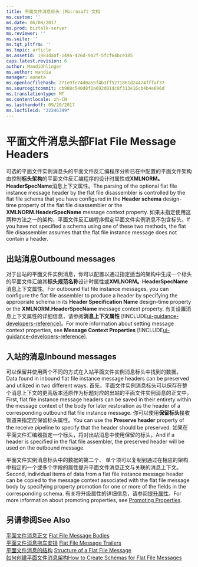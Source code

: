 ```yaml
---
title: 平面文件消息标头 |Microsoft 文档
ms.custom: ''
ms.date: 06/08/2017
ms.prod: biztalk-server
ms.reviewer: ''
ms.suite: ''
ms.tgt_pltfrm: ''
ms.topic: article
ms.assetid: 1981daaf-149a-426d-9a2f-5fcf64bce185
caps.latest.revision: 6
author: MandiOhlinger
ms.author: mandia
manager: anneta
ms.openlocfilehash: 271e9fe74d0a55f4b3ff5271861d24474fffaf37
ms.sourcegitcommit: cb908c540d8f1a692d01dc8f313e16cb4b4e696d
ms.translationtype: MT
ms.contentlocale: zh-CN
ms.lasthandoff: 09/20/2017
ms.locfileid: "22246349"
---
```

# <a name="flat-file-message-headers"></a><span data-ttu-id="f9a46-102">平面文件消息头部</span><span class="sxs-lookup"><span data-stu-id="f9a46-102">Flat File Message Headers</span></span>
<span data-ttu-id="f9a46-103">可选的平面文件实例消息头的平面文件反汇编程序分析已在中配置的平面文件架构由控制**标头架构**的平面文件反汇编程序的设计时属性或**XMLNORM。HeaderSpecName**消息上下文属性。</span><span class="sxs-lookup"><span data-stu-id="f9a46-103">The parsing of the optional flat file instance message header by the flat file disassembler is controlled by the flat file schema that you have configured in the **Header schema** design-time property of the flat file disassembler or the **XMLNORM.HeaderSpecName** message context property.</span></span> <span data-ttu-id="f9a46-104">如果未指定使用这两种方法之一的架构，平面文件反汇编程序假定平面文件实例消息不包含标头。</span><span class="sxs-lookup"><span data-stu-id="f9a46-104">If you have not specified a schema using one of these two methods, the flat file disassembler assumes that the flat file instance message does not contain a header.</span></span>  

## <a name="outbound-messages"></a><span data-ttu-id="f9a46-105">出站消息</span><span class="sxs-lookup"><span data-stu-id="f9a46-105">Outbound messages</span></span>  
 <span data-ttu-id="f9a46-106">对于出站的平面文件实例消息，你可以配置以通过指定适当的架构中生成一个标头的平面文件汇编其**标头规范名称**设计时属性或**XMLNORM。HeaderSpecName**消息上下文属性。</span><span class="sxs-lookup"><span data-stu-id="f9a46-106">For outbound flat file instance messages, you can configure the flat file assembler to produce a header by specifying the appropriate schema in its **Header Specification Name** design-time property or the **XMLNORM.HeaderSpecName** message context property.</span></span> <span data-ttu-id="f9a46-107">有关设置消息上下文属性的详细信息，请参阅**消息上下文属性** [!INCLUDE[ui-guidance-developers-reference](../includes/ui-guidance-developers-reference.md)]。</span><span class="sxs-lookup"><span data-stu-id="f9a46-107">For more information about setting message context properties, see **Message Context Properties** [!INCLUDE[ui-guidance-developers-reference](../includes/ui-guidance-developers-reference.md)].</span></span>  

## <a name="inbound-messages"></a><span data-ttu-id="f9a46-108">入站的消息</span><span class="sxs-lookup"><span data-stu-id="f9a46-108">Inbound messages</span></span>  
 <span data-ttu-id="f9a46-109">可以保留并使用两个不同的方式在入站平面文件实例消息标头中找到的数据。</span><span class="sxs-lookup"><span data-stu-id="f9a46-109">Data found in inbound flat file instance message headers can be preserved and utilized in two different ways.</span></span> <span data-ttu-id="f9a46-110">首先，平面文件实例消息标头可以保存在整个消息上下文的更高版本还原作为标题对应的出站的平面文件实例消息的正文中。</span><span class="sxs-lookup"><span data-stu-id="f9a46-110">First, flat file instance message headers can be saved in their entirety within the message context of the body for later restoration as the header of a corresponding outbound flat file instance message.</span></span> <span data-ttu-id="f9a46-111">你可以使用**保留标头**接收管道来指定应保留标头属性。</span><span class="sxs-lookup"><span data-stu-id="f9a46-111">You can use the **Preserve header** property of the receive pipeline to specify that the header should be preserved.</span></span> <span data-ttu-id="f9a46-112">如果在平面文件汇编器指定一个标头，将对出站消息中使用保留的标头。</span><span class="sxs-lookup"><span data-stu-id="f9a46-112">And if a header is specified in the flat file assembler, the preserved header will be used on the outbound message.</span></span>  
  
 <span data-ttu-id="f9a46-113">平面文件实例消息标头中的数据的第二个、 单个项可以复制到通过在相应的架构中指定的一个或多个字段的属性提升平面文件消息正文与关联的消息上下文。</span><span class="sxs-lookup"><span data-stu-id="f9a46-113">Second, individual items of data from a flat file instance message header can be copied to the message context associated with the flat file message body by specifying property promotion for one or more of the fields in the corresponding schema.</span></span> <span data-ttu-id="f9a46-114">有关将升级属性的详细信息，请参阅[提升属性](../core/promoting-properties.md)。</span><span class="sxs-lookup"><span data-stu-id="f9a46-114">For more information about promoting properties, see [Promoting Properties](../core/promoting-properties.md).</span></span>  
  
## <a name="see-also"></a><span data-ttu-id="f9a46-115">另请参阅</span><span class="sxs-lookup"><span data-stu-id="f9a46-115">See Also</span></span>  
 <span data-ttu-id="f9a46-116">[平面文件消息正文](../core/flat-file-message-bodies.md) </span><span class="sxs-lookup"><span data-stu-id="f9a46-116">[Flat File Message Bodies](../core/flat-file-message-bodies.md) </span></span>  
 <span data-ttu-id="f9a46-117">[平面文件消息拖车安排](../core/flat-file-message-trailers.md) </span><span class="sxs-lookup"><span data-stu-id="f9a46-117">[Flat File Message Trailers](../core/flat-file-message-trailers.md) </span></span>  
 <span data-ttu-id="f9a46-118">[平面文件消息的结构](../core/structure-of-a-flat-file-message.md) </span><span class="sxs-lookup"><span data-stu-id="f9a46-118">[Structure of a Flat File Message](../core/structure-of-a-flat-file-message.md) </span></span>  
 [<span data-ttu-id="f9a46-119">如何创建平面文件消息架构</span><span class="sxs-lookup"><span data-stu-id="f9a46-119">How to Create Schemas for Flat File Messages</span></span>](../core/how-to-create-schemas-for-flat-file-messages.md)